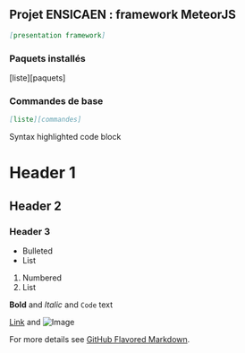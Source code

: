## Projet ENSICAEN : framework MeteorJS
```markdown
[presentation framework]
```
### Paquets installés

[liste][paquets]

### Commandes de base

```markdown
[liste][commandes]
```
Syntax highlighted code block

# Header 1
## Header 2
### Header 3

- Bulleted
- List

1. Numbered
2. List

**Bold** and _Italic_ and `Code` text

[Link](url) and ![Image](src)


For more details see [GitHub Flavored Markdown](https://guides.github.com/features/mastering-markdown/).

